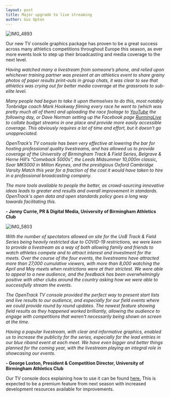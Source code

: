 ```yaml
---
layout: post
title: Major upgrade to live streaming
author: Gus Upton
---
```


![IMG_4893](https://user-images.githubusercontent.com/70197434/126626844-60517e98-df32-4d84-af39-f1e6a9f8d574.jpg)

Our new TV console graphics package has proven to be a great success across many athletics competitions throughout Europe this season, as ever more events look to step up their broadcasting and media coverage to the next level.


*Having watched many a livestream from someone’s phone, and relied upon whichever training partner was present at an athletics event to share grainy photos of paper results print-outs in group chats, it was clear to see that athletics was crying out for better media coverage at the grassroots to sub-elite level.*

*Many people had begun to take it upon themselves to do this, most notably Tonbridge coach Mark Hookway filming every race he went to (which was pretty much all of them) and uploading the race footage to <a href="https://www.youtube.com/user/MARKHOOKWAYADL/videos">YouTube</a> the following day, or Dave Norman setting up the Facebook page <a href="https://www.facebook.com/runningliveuk">RunningLive</a> to collate budget streams in one place and provide more easily accessible coverage. This obviously requires a lot of time and effort, but it doesn’t go unappreciated.*

*OpenTrack’s TV console has been very effective at lowering the bar for hosting professional quality livestreams, and has allowed us to provide coverage of the University of Birmingham Track & Field Series, Belgrave & Herne Hill’s “Comeback 5000s”, the Leeds Midsummer 10,000m classic, Soar MK5000 in Milton Keynes, and the prestigious Oxford Cambridge Varsity Match this year for a fraction of the cost it would have taken to hire in a professional broadcasting company.*

*The more tools available to people the better, as crowd-sourcing innovative ideas leads to greater end results and overall improvement in standards. OpenTrack's open data and open standards policy goes a long way towards facilitating this.*

**- Jonny Currie, PR & Digital Media, University of Birmingham Athletics Club**

![IMG_5803](https://user-images.githubusercontent.com/70197434/126626763-450c37ea-2724-4713-9ff5-94d016057776.jpg)

*With the number of spectators allowed on site for the UoB Track & Field Series being heavily restricted due to COVID-19 restrictions, we were keen to provide a livestream as a way of both allowing family and friends to watch athletes compete and to attract interest and investment for the meets.*
*Over the course of the four events, the livestreams have attracted more than 27,000 cumulative viewers, with more than 8,000 watching the April and May meets when restrictions were at their strictest. We were able to appeal to a new audience, and the feedback has been overwhelmingly positive with other clubs around the country asking how we were able to successfully stream the events.*

*The OpenTrack TV console provided the perfect way to present start lists and live results to our audience, and especially for our field events where we could provide round by round updates. The newest feature showing field results as they happened worked brilliantly, allowing the audience to engage with competitions that weren't necessarily being shown on screen at the time.*

*Having a popular livestream, with clear and informative graphics, enabled us to increase the publicity for the series, especially for the lead entries in our blue riband event at each meet. We have even bigger and better things planned for the coming year, with the livestream playing an integral role in showcasing our events.*

**- George Loxton, President & Competition Director, University of Birmingham Athletics Club**


Our TV console docs explaining how to use it can be found <a href="https://docs.opentrack.run/tv_console/">here.</a>
This is expected to be a premium feature from next season with increased development resources available for improvements.






